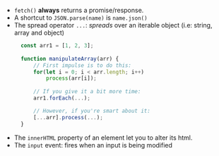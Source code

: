 * `fetch()` **always** returns a promise/response.
* A shortcut to `JSON.parse(name)` is `name.json()`
* The spread operator `...`: *spreads* over an iterable object (i.e: string, array and object)
  ```javascript
    const arr1 = [1, 2, 3];
    
    function manipulateArray(arr) {
        // First impulse is to do this:
        for(let i = 0; i < arr.length; i++)
            process(arr[i]);
        
        // If you give it a bit more time:
        arr1.forEach(...);

        // However, if you're smart about it:
        [...arr].process(...);
    }
  ```
* The `innerHTML` property of an element let you to alter its html. 
* The `input` event: fires when an input is being modified